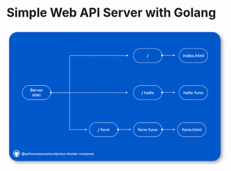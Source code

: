 # Simple Web API Server with Golang

<img src="https://github.com/asitsonawane/simple-web-server-with-golang/blob/main/Simple%20WebAPI%20Server.png"/>
